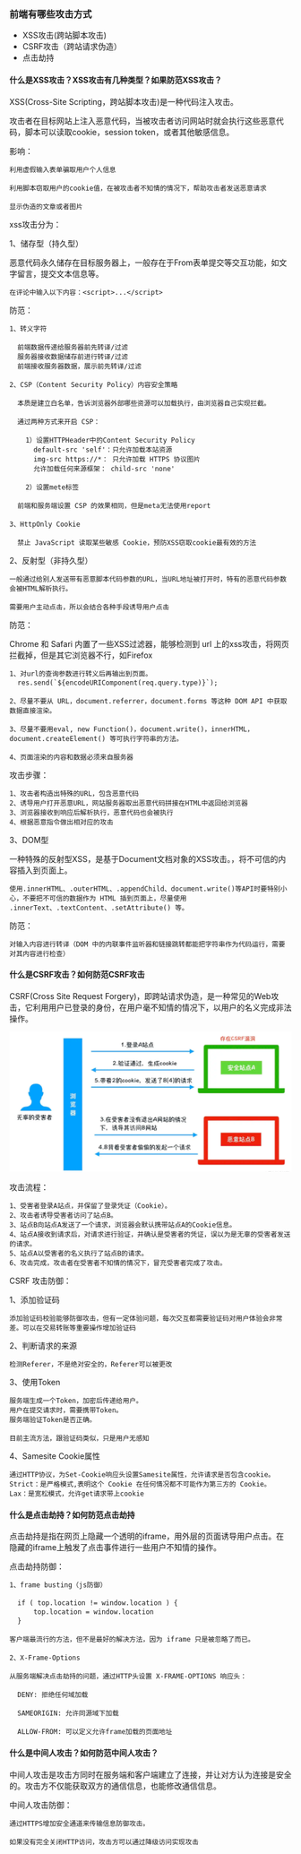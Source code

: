 ### 前端有哪些攻击方式

  - XSS攻击(跨站脚本攻击)
  - CSRF攻击（跨站请求伪造）
  - 点击劫持

#### 什么是XSS攻击？XSS攻击有几种类型？如果防范XSS攻击？

  XSS(Cross-Site Scripting，跨站脚本攻击)是一种代码注入攻击。

  攻击者在目标网站上注入恶意代码，当被攻击者访问网站时就会执行这些恶意代码，脚本可以读取cookie，session token，或者其他敏感信息。

  影响：

    利用虚假输入表单骗取用户个人信息

    利用脚本窃取用户的cookie值，在被攻击者不知情的情况下，帮助攻击者发送恶意请求

    显示伪造的文章或者图片

  xss攻击分为：

  1、储存型（持久型）

  恶意代码永久储存在目标服务器上，一般存在于From表单提交等交互功能，如文字留言，提交文本信息等。

    在评论中输入以下内容：<script>...</script>
  
  防范：

    1、转义字符

      前端数据传递给服务器前先转译/过滤
      服务器接收数据储存前进行转译/过滤
      前端接收服务器数据，展示前先转译/过滤
    
    2、CSP（Content Security Policy）内容安全策略

      本质是建立白名单，告诉浏览器外部哪些资源可以加载执行，由浏览器自己实现拦截。

      通过两种方式来开启 CSP：

        1）设置HTTPHeader中的Content Security Policy
          default-src 'self'：只允许加载本站资源
          img-src https://*： 只允许加载 HTTPS 协议图片
          允许加载任何来源框架： child-src 'none'

        2）设置mete标签

      前端和服务端设置 CSP 的效果相同，但是meta无法使用report
    
    3、HttpOnly Cookie

      禁止 JavaScript 读取某些敏感 Cookie，预防XSS窃取cookie最有效的方法

  2、反射型（非持久型）

    一般通过给别人发送带有恶意脚本代码参数的URL，当URL地址被打开时，特有的恶意代码参数会被HTML解析执行。
    
    需要用户主动点击，所以会结合各种手段诱导用户点击
  
  防范：

  Chrome 和 Safari 内置了一些XSS过滤器，能够检测到 url 上的xss攻击，将网页拦截掉，但是其它浏览器不行，如Firefox

    1、对url的查询参数进行转义后再输出到页面。
      res.send(`${encodeURIComponent(req.query.type)}`); 
    
    2、尽量不要从 URL，document.referrer，document.forms 等这种 DOM API 中获取数据直接渲染。

    3、尽量不要用eval, new Function()，document.write()，innerHTML，document.createElement() 等可执行字符串的方法。

    4、页面渲染的内容和数据必须来自服务器

  攻击步骤：

    1、攻击者构造出特殊的URL，包含恶意代码
    2、诱导用户打开恶意URL，网站服务器取出恶意代码拼接在HTML中返回给浏览器
    3、浏览器接收到响应后解析执行，恶意代码也会被执行
    4、根据恶意指令做出相对应的攻击

  
  3、DOM型

  一种特殊的反射型XSS，是基于Document文档对象的XSS攻击。，将不可信的内容插入到页面上。

    使用.innerHTML、.outerHTML、.appendChild、document.write()等API时要特别小心，不要把不可信的数据作为 HTML 插到页面上，尽量使用 .innerText、.textContent、.setAttribute() 等。
  
  防范：

    对输入内容进行转译（DOM 中的内联事件监听器和链接跳转都能把字符串作为代码运行，需要对其内容进行检查）

#### 什么是CSRF攻击？如何防范CSRF攻击

  CSRF(Cross Site Request Forgery)，即跨站请求伪造，是一种常见的Web攻击，它利用用户已登录的身份，在用户毫不知情的情况下，以用户的名义完成非法操作。

  ![img](./网络/img/安全.png)

  攻击流程：

    1、受害者登录A站点，并保留了登录凭证（Cookie）。
    2、攻击者诱导受害者访问了站点B。
    3、站点B向站点A发送了一个请求，浏览器会默认携带站点A的Cookie信息。
    4、站点A接收到请求后，对请求进行验证，并确认是受害者的凭证，误以为是无辜的受害者发送的请求。
    5、站点A以受害者的名义执行了站点B的请求。
    6、攻击完成，攻击者在受害者不知情的情况下，冒充受害者完成了攻击。
  
  CSRF 攻击防御：
  
  1、添加验证码

    添加验证码校验能够防御攻击，但有一定体验问题，每次交互都需要验证码对用户体验会非常差。可以在交易转账等重要操作增加验证码
  
  2、判断请求的来源

    检测Referer，不是绝对安全的，Referer可以被更改

  3、使用Token

    服务端生成一个Token，加密后传递给用户。
    用户在提交请求时，需要携带Token。
    服务端验证Token是否正确。

    目前主流方法，跟验证码类似，只是用户无感知
  
  4、Samesite Cookie属性

    通过HTTP协议，为Set-Cookie响应头设置Samesite属性，允许请求是否包含cookie。
    Strict：是严格模式,表明这个 Cookie 在任何情况都不可能作为第三方的 Cookie。
    Lax：是宽松模式，允许get请求带上cookie

#### 什么是点击劫持？如何防范点击劫持

  点击劫持是指在网页上隐藏一个透明的iframe，用外层的页面诱导用户点击。在隐藏的iframe上触发了点击事件进行一些用户不知情的操作。

  点击劫持防御：

    1、frame busting（js防御）

      if ( top.location != window.location ) {
          top.location = window.location
      }

    客户端最流行的方法，但不是最好的解决方法，因为 iframe 只是被忽略了而已。

    2、X-Frame-Options

    从服务端解决点击劫持的问题，通过HTTP头设置 X-FRAME-OPTIONS 响应头：

      DENY: 拒绝任何域加载

      SAMEORIGIN: 允许同源域下加载

      ALLOW-FROM: 可以定义允许frame加载的页面地址

#### 什么是中间人攻击？如何防范中间人攻击？

  中间人攻击是攻击方同时在服务端和客户端建立了连接，并让对方认为连接是安全的。攻击方不仅能获取双方的通信信息，也能修改通信信息。

  中间人攻击防御：

    通过HTTPS增加安全通道来传输信息防御攻击。

    如果没有完全关闭HTTP访问，攻击方可以通过降级访问实现攻击